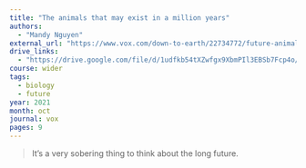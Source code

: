 ```yaml
---
title: "The animals that may exist in a million years"
authors:
  - "Mandy Nguyen"
external_url: "https://www.vox.com/down-to-earth/22734772/future-animals-evolution-unexplainable"
drive_links:
  - "https://drive.google.com/file/d/1udfkb54tXZwfgx9XbmPIl3EBSb7Fcp4o/view?usp=drivesdk"
course: wider
tags:
  - biology
  - future
year: 2021
month: oct
journal: vox
pages: 9
---
```


> It’s a very sobering thing to think about the long future.

